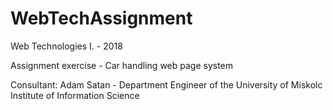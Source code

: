# WebTechAssignment
Web Technologies I. - 2018

Assignment exercise - Car handling web page system

Consultant: Adam Satan - Department Engineer of the University of Miskolc Institute of Information Science
